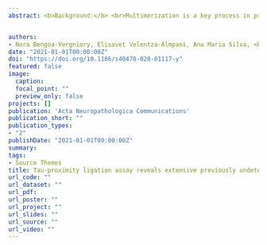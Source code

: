 ```yaml
---
abstract: <b>Background:</b> <br>Multimerization is a key process in prion-like disorders such as Alzheimer’s disease (AD), since it is a requirement for self-templating tau and beta-amyloid amyloidogenesis. AT8-immunohistochemistry for hyperphosphorylated tau is currently used for the diagnosis and staging of tau pathology. Given that tau–tau interactions can occur in the absence of hyperphosphorylation or other post-translational modifications (PTMs), the direct visualization of tau multimerization could uncover early pathological tau multimers.<br><b>Methods:</b> <br>Here, we used bimolecular fluorescent complementation, rapamycin-dependent FKBP/FRB-tau interaction and transmission electron microscopy to prove the in vitro specificity of tau-proximity ligation assay (tau-PLA). We then analyzed MAPT KO and P301S transgenic mice, and human hippocampus and temporal isocortex of all Braak stages with tau-PLA and compared it with immunohistochemistry for the diagnostic antibody AT8, the early phosphorylation-dependent AT180, and the conformational-dependent antibody MC1. Finally, we performed proteinase-K treatment to infer the content of amyloidogenic beta-sheet fold. <br><b>Results:</b><br> Our novel tau-proximity ligation assay (tau-PLA) directly visualized tau–tau interactions in situ, and exclusively recognized tau multimers but not monomers. It elicited no signal in MAPT KO mouse brains, but extensively labelled P301S transgenic mice and AD brain. Two groups of structures were detected, a previously unreported widespread small-sized diffuse pathology and large, neurofibrillary-like lesions. Tau-PLA-labelled diffuse pathology appeared from the earliest Braak stages, mostly unaccompanied by tangle-like tau-immunohistochemistry, being significantly more sensitive than any small-sized dot-/thread-like pathology labelled by AT180-, AT8- and MC1-immunohistochemistry in most regions quantified at stages 0-II. Tau-PLA-labelled diffuse pathology was extremely sensitive to Proteinase-K, in contrast to large lesions. <br><b>Conclusions:</b><br> Tau-PLA is the first method to directly visualize tau multimers both in vitro and in situ with high specificity. We find that tau multimerization appears extensively from the earliest presymptomatic Braak stages as a previously unreported type of diffuse pathology. Importantly, in our study multimerization is the earliest detectable molecular event of AD tau pathology. Our findings open a new window to the study of early tau pathology, with potential implications in early diagnosis and the design of therapeutic strategies.


authors:
- Nora Bengoa-Vergniory, Elisavet Velentza-Almpani, Ana Maria Silva, <b>Connor Scott</b>, Mariana Vargas-Caballero, Magdalena Sastre, Richard Wade-Martins, Javier Alegre-Abarrategui
date: "2021-01-01T00:00:00Z"
doi: "https://doi.org/10.1186/s40478-020-01117-y"
featured: false
image:
  caption:
  focal_point: ""
  preview_only: false 
projects: []
publication: 'Acta Neuropathologica Communications'
publication_short: ""
publication_types:
- "2"
publishDate: "2021-01-01T00:00:00Z"
summary: 
tags:
- Source Themes
title: Tau-proximity ligation assay reveals extensive previously undetected pathology prior to neurofibrillary tangles in preclinical Alzheimer’s disease
url_code: ""
url_dataset: ""
url_pdf: 
url_poster: ""
url_project: ""
url_slides: ""
url_source: ""
url_video: ""
---
```

